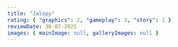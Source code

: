 ```yaml
---
title: "Jalopy"
rating: { "graphics": 2, "gameplay": 3, "story": 1 }
reviewDate: 30-07-2021
images: { mainImage: null, galleryImages: null }
---
```

